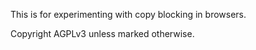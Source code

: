 This is for experimenting with copy blocking in browsers.

Copyright AGPLv3 unless marked otherwise.  